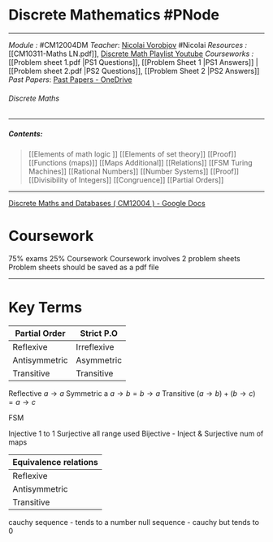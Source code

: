 # Discrete Mathematics #PNode
---
*Module :*  #CM12004DM 
*Teacher*: [Nicolai Vorobjov](https://moodle.bath.ac.uk/user/profile.php?id=2806) #Nicolai
*Resources :* [[CM10311-Maths LN.pdf]], [Discrete Math Playlist Youtube](https://www.youtube.com/playlist?list=PLHXZ9OQGMqxersk8fUxiUMSIx0DBqsKZS)
*Courseworks :* [[Problem sheet 1.pdf |PS1 Questions]], [[Problem Sheet 1 |PS1 Answers]] | [[Problem sheet 2.pdf |PS2 Questions]], [[Problem Sheet 2 |PS2 Answers]]
*Past Papers*: [Past Papers - OneDrive](https://computingservices-my.sharepoint.com/personal/sb3250_bath_ac_uk/_layouts/15/onedrive.aspx?login_hint=sb3250%40bath%2Eac%2Euk&id=%2Fpersonal%2Fsb3250%5Fbath%5Fac%5Fuk%2FDocuments%2FResources%2FDiscrete%20Maths%2FPast%20Papers)

###### Discrete Maths
---
##### Contents: 
> [[Elements of math logic ]]
> [[Elements of set theory]]
> [[Proof]]
> [[Functions (maps)]]
> [[Maps Additional]]
> [[Relations]]
> [[FSM Turing Machines]]
> [[Rational Numbers]]
> [[Number Systems]]
> [[Proof]]
> [[Divisibility of Integers]]
> [[Congruence]]
> [[Partial Orders]]

--- 
[Discrete Maths and Databases ( CM12004 ) - Google Docs](https://docs.google.com/document/d/1NkRyIM7WCvkm3J7xhbn9Dw6zVJ1sqRxfCue00pkZngA/edit#heading=h.4chf0znkme2v) 
# Coursework

75% exams 25% Coursework
Coursework involves 2 problem sheets 
Problem sheets should be saved as a pdf file

---
# Key Terms 
| Partial Order | Strict P.O |
| ---- | ---- |
| Reflexive | Irreflexive |
| Antisymmetric | Asymmetric |
| Transitive | Transitive |
Reflective $a \to a$
Symmetric a $a \to b = b \to a$
Transitive $(a \to b) + (b \to c) = a \to c$

FSM 

Injective 1 to 1
Surjective all range used
Bijective - Inject & Surjective 
num of maps 

|Equivalence relations |
| ---- |
| Reflexive |
| Antisymmetric |
| Transitive |
cauchy sequence - tends to a number 
null sequence - cauchy but tends to 0 




